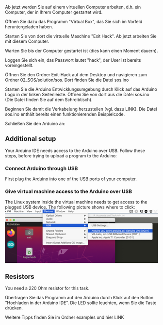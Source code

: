 Ab jetzt werden Sie auf einem virtuellen Computer arbeiten, d.h. ein Computer, der in Ihrem Computer gestartet wird.

Öffnen Sie dazu das Programm "Virtual Box", das Sie sich im Vorfeld heruntergeladen haben.

Starten Sie von dort die virtuelle Maschine "Exit Hack".
Ab jetzt arbeiten Sie mit diesem Computer.

Warten Sie bis der Computer gestartet ist (dies kann einen Moment dauern).

Loggen Sie sich ein, das Passwort lautet "hack", der User ist bereits voreingestellt.

Öffnen Sie den Ordner Exit-Hack auf dem Desktop und navigieren zum Ordner 02_SOS/solution/sos.
Dort finden Sie die Datei sos.ino

Starten Sie die Arduino Entwicklungsumgebung durch Klick auf das Arduino Logo in der linken Seitenleiste.
Öffnen Sie von dort aus die Datei sos.ino (Die Datei finden Sie auf dem Schreibtisch).

Beginnen Sie damit die Verkabelung herzustellen (vgl. dazu LINK).
Die Datei sos.ino enthält bereits einen funktionierenden Beispielcode.

Schließen Sie den Arduino an:

## Additional setup
Your Arduino IDE needs access to the Arduino over USB. Follow these steps, before trying to upload a program to the Arduino:

### Connect Arduino through USB
First plug the Arduino into one of the USB ports of your computer.

### Give virtual machine access to the Arduino over USB
The Linux system inside the virtual machine needs to get access to the plugged USB device. The following picture shows where to click:
![setup usb in virtual machine](../img/setup_arduino_usb.png?raw=true)

## Resistors
You need a 220 Ohm resistor for this task.

Übertragen Sie das Programm auf den Arduino durch Klick auf den Button "Hochladen in der Arduino IDE". Die LED sollte leuchten, wenn Sie die Taste drücken.

Weitere Tipps finden Sie im Ordner examples und hier LINK
